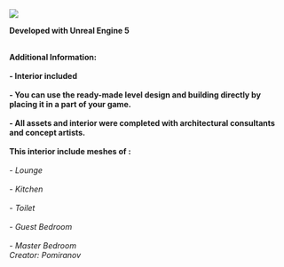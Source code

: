 <img src="https://media.fab.com/image_previews/gallery_images/01ef6fe0-efd2-4d1b-93d5-4a16266ee799/835acc13-a3c5-4727-a314-3e78ed00854e.jpg">

<strong>Developed with Unreal Engine 5</strong>

<br><strong>Additional Information:</strong></br>
<br><strong>- Interior included</strong></br>
<br><strong>- You can use the ready-made level design and building directly by placing it in a part of your game.</strong></br>
<br><strong>- All assets and interior were completed with architectural consultants and concept artists.</strong></br>
<br><strong>This interior include meshes of :</strong></br>
<br><em>- Lounge</em></br><br><em>- Kitchen</em></br><br><em>- Toilet</em></br><br><em>- Guest Bedroom</em></br><br><em>- Master Bedroom</em></br>
<i>Creator: Pomiranov</i>
